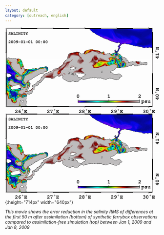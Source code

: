 ```yaml
---
layout: default
category: [outreach, english]
---
```


![a](../pics/INO_FB001_2009_SAL.gif){:height="714px" width="640px"}

*This movie shows the error reduction in the salinity RMS of differences at the
first 50 m after assimilation (bottom) of synthetic ferrybox observations
compared to assimilation-free simulation (top) between Jan 1, 2009 and Jan 8,
2009*
